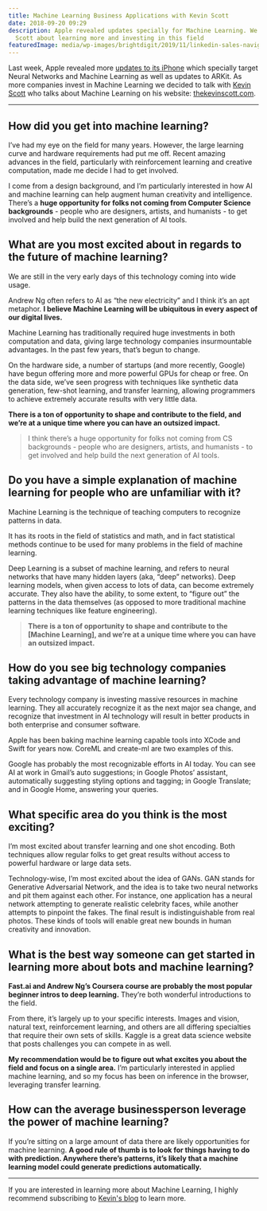 ```yaml
---
title: Machine Learning Business Applications with Kevin Scott
date: 2018-09-20 09:29
description: Apple revealed updates specially for Machine Learning. We talk with Kevin
  Scott about learning more and investing in this field
featuredImage: media/wp-images/brightdigit/2019/11/linkedin-sales-navigator-W3Jl3jREpDY-unsplash.jpg
---
```

Last week, Apple revealed more [updates to its
iPhone](https://brightdigit.com/blog/2018/09/06/apple-september-event-2018/)
which specially target Neural Networks and Machine Learning as well as
updates to ARKit. As more companies invest in Machine Learning we
decided to talk with [Kevin Scott](https://thekevinscott.com/) who talks
about Machine Learning on his
website: [thekevinscott.com](https://thekevinscott.com/).

------------------------------------------------------------------------

## How did you get into machine learning?

I’ve had my eye on the field for many years. However, the large learning
curve and hardware requirements had put me off. Recent amazing advances
in the field, particularly with reinforcement learning and creative
computation, made me decide I had to get involved.  

I come from a design background, and I’m particularly interested in how
AI and machine learning can help augment human creativity and
intelligence. There’s a **huge opportunity for folks not coming from
Computer Science backgrounds** - people who are designers, artists, and
humanists - to get involved and help build the next generation of AI
tools.  

## What are you most excited about in regards to the future of machine learning?

We are still in the very early days of this technology coming into wide
usage.  

Andrew Ng often refers to AI as “the new electricity” and I think it’s
an apt metaphor. **I believe Machine Learning will be ubiquitous in
every aspect of our digital lives.**  

Machine Learning has traditionally required huge investments in both
computation and data, giving large technology companies insurmountable
advantages. In the past few years, that’s begun to change.  

On the hardware side, a number of startups (and more recently, Google)
have begun offering more and more powerful GPUs for cheap or free. On
the data side, we’ve seen progress with techniques like synthetic data
generation, few-shot learning, and transfer learning, allowing
programmers to achieve extremely accurate results with very little
data.  

**There is a ton of opportunity to shape and contribute to the field,
and we’re at a unique time where you can have an outsized impact.**  

> I think there’s a huge opportunity for folks not coming from CS
> backgrounds - people who are designers, artists, and humanists - to
> get involved and help build the next generation of AI tools.

## Do you have a simple explanation of machine learning for people who are unfamiliar with it?

Machine Learning is the technique of teaching computers to recognize
patterns in data.  

It has its roots in the field of statistics and math, and in fact
statistical methods continue to be used for many problems in the field
of machine learning.  

Deep Learning is a subset of machine learning, and refers to neural
networks that have many hidden layers (aka, “deep” networks). Deep
learning models, when given access to lots of data, can become extremely
accurate. They also have the ability, to some extent, to “figure out”
the patterns in the data themselves (as opposed to more traditional
machine learning techniques like feature engineering).

> **There is a ton of opportunity to shape and contribute to the
> \[Machine Learning\], and we’re at a unique time where you can have an
> outsized impact.**

## How do you see big technology companies taking advantage of machine learning?

Every technology company is investing massive resources in machine
learning. They all accurately recognize it as the next major sea change,
and recognize that investment in AI technology will result in better
products in both enterprise and consumer software.  

Apple has been baking machine learning capable tools into XCode and
Swift for years now. CoreML and create-ml are two examples of this.  

Google has probably the most recognizable efforts in AI today. You can
see AI at work in Gmail’s auto suggestions; in Google Photos’ assistant,
automatically suggesting styling options and tagging; in Google
Translate; and in Google Home, answering your queries.  

## What specific area do you think is the most exciting?

I’m most excited about transfer learning and one shot encoding. Both
techniques allow regular folks to get great results without access to
powerful hardware or large data sets.  

Technology-wise, I’m most excited about the idea of GANs. GAN stands for
Generative Adversarial Network, and the idea is to take two neural
networks and pit them against each other. For instance, one application
has a neural network attempting to generate realistic celebrity faces,
while another attempts to pinpoint the fakes. The final result is
indistinguishable from real photos. These kinds of tools will enable
great new bounds in human creativity and innovation.

## What is the best way someone can get started in learning more about bots and machine learning?

**Fast.ai and Andrew Ng’s Coursera course are probably the most popular
beginner intros to deep learning.** They’re both wonderful introductions
to the field.  

From there, it’s largely up to your specific interests. Images and
vision, natural text, reinforcement learning, and others are all
differing specialties that require their own sets of skills. Kaggle is a
great data science website that posts challenges you can compete in as
well.  

**My recommendation would be to figure out what excites you about the
field and focus on a single area.** I’m particularly interested in
applied machine learning, and so my focus has been on inference in the
browser, leveraging transfer learning.  

## How can the average businessperson leverage the power of machine learning?

If you’re sitting on a large amount of data there are likely
opportunities for machine learning. **A good rule of thumb is to look
for things having to do with prediction. Anywhere there’s patterns, it’s
likely that a machine learning model could generate predictions
automatically.**

------------------------------------------------------------------------

If you are interested in learning more about Machine Learning, I highly
recommend subscribing to [Kevin's blog](https://thekevinscott.com/) to
learn more.
